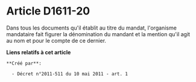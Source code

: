 # Article D1611-20

Dans tous les documents qu'il établit au titre du mandat, l'organisme mandataire fait figurer la dénomination du mandant et
la mention qu'il agit au nom et pour le compte de ce dernier.

**Liens relatifs à cet article**

	**Créé par**:

	  - Décret n°2011-511 du 10 mai 2011 - art. 1
